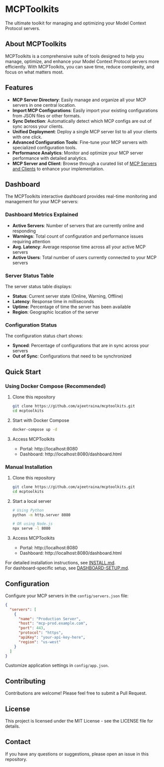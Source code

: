 # MCPToolkits

The ultimate toolkit for managing and optimizing your Model Context Protocol servers.

## About MCPToolkits

MCPToolkits is a comprehensive suite of tools designed to help you manage, optimize, and enhance your Model Context Protocol servers more efficiently. With MCPToolkits, you can save time, reduce complexity, and focus on what matters most.

## Features

- **MCP Server Directory**: Easily manage and organize all your MCP servers in one central location.
- **Import MCP Configurations**: Easily import your existing configurations from JSON files or other formats.
- **Sync Detection**: Automatically detect which MCP configs are out of sync across your clients.
- **Unified Deployment**: Deploy a single MCP server list to all your clients with one click.
- **Advanced Configuration Tools**: Fine-tune your MCP servers with specialized configuration tools.
- **Performance Analytics**: Monitor and optimize your MCP server performance with detailed analytics.
- **MCP Server and Client**: Browse through a curated list of [MCP Servers and Clients](./server-client.md) to enhance your implementation.

## Dashboard

The MCPToolkits interactive dashboard provides real-time monitoring and management for your MCP servers:

### Dashboard Metrics Explained

- **Active Servers**: Number of servers that are currently online and responding
- **Warnings**: Total count of configuration and performance issues requiring attention
- **Avg. Latency**: Average response time across all your active MCP servers
- **Active Users**: Total number of users currently connected to your MCP servers

### Server Status Table

The server status table displays:

- **Status**: Current server state (Online, Warning, Offline)
- **Latency**: Response time in milliseconds
- **Uptime**: Percentage of time the server has been available
- **Region**: Geographic location of the server

### Configuration Status

The configuration status chart shows:

- **Synced**: Percentage of configurations that are in sync across your servers
- **Out of Sync**: Configurations that need to be synchronized

## Quick Start

### Using Docker Compose (Recommended)

1. Clone this repository
   ```bash
   git clone https://github.com/ajeetraina/mcptoolkits.git
   cd mcptoolkits
   ```

2. Start with Docker Compose
   ```bash
   docker-compose up -d
   ```

3. Access MCPToolkits
   - Portal: http://localhost:8080
   - Dashboard: http://localhost:8080/dashboard.html

### Manual Installation

1. Clone this repository
   ```bash
   git clone https://github.com/ajeetraina/mcptoolkits.git
   cd mcptoolkits
   ```

2. Start a local server
   ```bash
   # Using Python
   python -m http.server 8080
   
   # OR using Node.js
   npx serve -l 8080
   ```

3. Access MCPToolkits
   - Portal: http://localhost:8080
   - Dashboard: http://localhost:8080/dashboard.html

For detailed installation instructions, see [INSTALL.md](./INSTALL.md).  
For dashboard-specific setup, see [DASHBOARD-SETUP.md](./DASHBOARD-SETUP.md).

## Configuration

Configure your MCP servers in the `config/servers.json` file:

```json
{
  "servers": [
    {
      "name": "Production Server",
      "host": "mcp-prod.example.com",
      "port": 443,
      "protocol": "https",
      "apiKey": "your-api-key-here",
      "region": "us-west"
    }
  ]
}
```

Customize application settings in `config/app.json`.

## Contributing

Contributions are welcome! Please feel free to submit a Pull Request.

## License

This project is licensed under the MIT License - see the LICENSE file for details.

## Contact

If you have any questions or suggestions, please open an issue in this repository.
